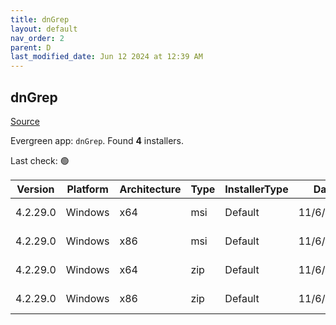```yaml
---
title: dnGrep
layout: default
nav_order: 2
parent: D
last_modified_date: Jun 12 2024 at 12:39 AM
---
```


## dnGrep

[Source](https://dngrep.github.io/)

Evergreen app: `dnGrep`. Found **4** installers.

Last check: 🟢

| Version  | Platform | Architecture | Type | InstallerType | Date      | Size     | URI                                                                                                                                                                          |
| -------- | -------- | ------------ | ---- | ------------- | --------- | -------- | ---------------------------------------------------------------------------------------------------------------------------------------------------------------------------- |
| 4.2.29.0 | Windows  | x64          | msi  | Default       | 11/6/2024 | 75608064 | [https://github.com/dnGrep/dnGrep/releases/download/v4.2.29.0/dnGREP.4.2.29.x64.msi](https://github.com/dnGrep/dnGrep/releases/download/v4.2.29.0/dnGREP.4.2.29.x64.msi)     |
| 4.2.29.0 | Windows  | x86          | msi  | Default       | 11/6/2024 | 69840896 | [https://github.com/dnGrep/dnGrep/releases/download/v4.2.29.0/dnGREP.4.2.29.x86.msi](https://github.com/dnGrep/dnGrep/releases/download/v4.2.29.0/dnGREP.4.2.29.x86.msi)     |
| 4.2.29.0 | Windows  | x64          | zip  | Default       | 11/6/2024 | 76405799 | [https://github.com/dnGrep/dnGrep/releases/download/v4.2.29.0/dnGrep.4.2.29.0.x64.zip](https://github.com/dnGrep/dnGrep/releases/download/v4.2.29.0/dnGrep.4.2.29.0.x64.zip) |
| 4.2.29.0 | Windows  | x86          | zip  | Default       | 11/6/2024 | 70410890 | [https://github.com/dnGrep/dnGrep/releases/download/v4.2.29.0/dnGrep.4.2.29.0.x86.zip](https://github.com/dnGrep/dnGrep/releases/download/v4.2.29.0/dnGrep.4.2.29.0.x86.zip) |
